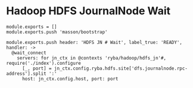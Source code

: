 
# Hadoop HDFS JournalNode Wait

    module.exports = []
    module.exports.push 'masson/bootstrap'

    module.exports.push header: 'HDFS JN # Wait', label_true: 'READY', handler: ->
      @wait_connect
        servers: for jn_ctx in @contexts 'ryba/hadoop/hdfs_jn'#, require('./index').configure
          [_, port] = jn_ctx.config.ryba.hdfs.site['dfs.journalnode.rpc-address'].split ':'
          host: jn_ctx.config.host, port: port
